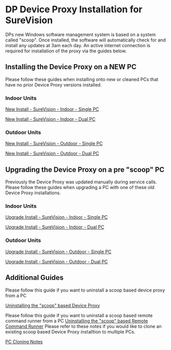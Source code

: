 # DP Device Proxy Installation for SureVision

DPs new Windows software management system is based on a system called "scoop". Once installed, the software will automatically check for and install any updates at 3am each day. An active internet connection is required for installation of the proxy via the guides below.

## Installing the Device Proxy on a NEW PC

Please follow these guides when installing onto new or cleaned PCs that have no prior Device Proxy versions installed.

### Indoor Units
[New Install - SureVision - Indoor - Single PC](https://design2production.github.io/scoop/new-install-surevision-indoor-single-pc.html)

[New Install - SureVision - Indoor - Dual PC](https://design2production.github.io/scoop/new-install-surevision-indoor-dual-pc.html)

### Outdoor Units

[New Install - SureVision - Outdoor - Single PC](https://design2production.github.io/scoop/new-install-surevision-outdoor-single-pc.html)

[New Install - SureVision - Outdoor - Dual PC](https://design2production.github.io/scoop/new-install-surevision-outdoor-dual-pc.html)

## Upgrading the Device Proxy on a pre "scoop" PC

Previously the Device Proxy was updated manually during service calls. Please follow these guides when upgrading a PC with one of these old Device Proxy installations.

### Indoor Units
[Upgrade Install - SureVision - Indoor - Single PC](https://design2production.github.io/scoop/upgrade-install-surevision-indoor-single-pc.html)

[Upgrade Install - SureVision - Indoor - Dual PC](https://design2production.github.io/scoop/upgrade-install-surevision-indoor-dual-pc.html)

### Outdoor Units

[Upgrade Install - SureVision - Outdoor - Single PC](https://design2production.github.io/scoop/upgrade-install-surevision-outdoor-single-pc.html)

[Upgrade Install - SureVision - Outdoor - Dual PC](https://design2production.github.io/scoop/upgrade-install-surevision-outdoor-dual-pc.html)

## Additional Guides

Please follow this guide if you want to uninstall a scoop based device proxy from a PC

[Uninstalling the "scoop" based Device Proxy](https://design2production.github.io/scoop/uninstall-proxy.html)

Please follow this guide if you want to uninstall a scoop based remote command runner from a PC
[Uninstalling the "scoop" based Remote Command Runner](https://design2production.github.io/scoop/uninstall-remote-command-runner.html)
Please refer to these notes if you would like to clone an existing scoop based Device Proxy installtion to multiple PCs.

[PC Cloning Notes](https://design2production.github.io/scoop/pc-cloning-notes-surevision.html)